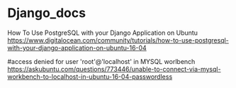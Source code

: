 # Django_docs
How To Use PostgreSQL with your Django Application on Ubuntu 
https://www.digitalocean.com/community/tutorials/how-to-use-postgresql-with-your-django-application-on-ubuntu-16-04

#access denied for user 'root'@'localhost' in MYSQL worlbench
https://askubuntu.com/questions/773446/unable-to-connect-via-mysql-workbench-to-localhost-in-ubuntu-16-04-passwordless
